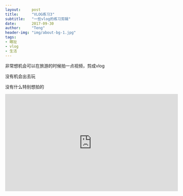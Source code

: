 ```yaml
---
layout:     post
title:      "VLOG练习3"
subtitle:   "一些vlog的练习剪辑"
date:       2017-09-30
author:     "Teng"
header-img: "img/about-bg-1.jpg"
tags:
- 瞎扯
- vlog
- 生活
---
```

非常想机会可以在旅游的时候拍一点视频，剪成vlog

没有机会出去玩

没有什么特别想拍的


<iframe width="560" height="315" src="https://www.youtube-nocookie.com/embed/bDIV1EPvMDs" frameborder="0" allowfullscreen></iframe>